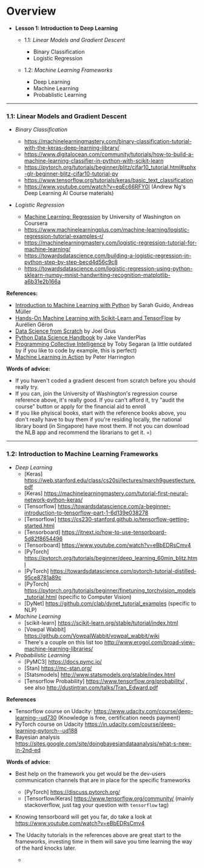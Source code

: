 # Overview

- **Lesson 1: Introduction to Deep Learning**
  - 1.1: *Linear Models and Gradient Descent*
    - Binary Classification
    - Logistic Regression
    
  - 1.2: *Machine Learning Frameworks*
    - Deep Learning
    - Machine Learning
    - Probablistic Learning
  
----

### 1.1: Linear Models and Gradient Descent

  - *Binary Classification*
    - https://machinelearningmastery.com/binary-classification-tutorial-with-the-keras-deep-learning-library/
    - https://www.digitalocean.com/community/tutorials/how-to-build-a-machine-learning-classifier-in-python-with-scikit-learn
    - https://pytorch.org/tutorials/beginner/blitz/cifar10_tutorial.html#sphx-glr-beginner-blitz-cifar10-tutorial-py
    - https://www.tensorflow.org/tutorials/keras/basic_text_classification
    - https://www.youtube.com/watch?v=eqEc66RFY0I (Andrew Ng's Deep Learning AI Course materials)
    
  - *Logistic Regression*
    - [Machine Learning: Regression](https://www.coursera.org/learn/ml-regression) by University of Washington on Coursera
    - https://www.machinelearningplus.com/machine-learning/logistic-regression-tutorial-examples-r/
    - https://machinelearningmastery.com/logistic-regression-tutorial-for-machine-learning/
    - https://towardsdatascience.com/building-a-logistic-regression-in-python-step-by-step-becd4d56c9c8
    - https://towardsdatascience.com/logistic-regression-using-python-sklearn-numpy-mnist-handwriting-recognition-matplotlib-a6b31e2b166a


**References:**

 - [Introduction to Machine Learning with Python](http://shop.oreilly.com/product/0636920030515.do) by Sarah Guido, Andreas Müller
 - [Hands-On Machine Learning with Scikit-Learn and TensorFlow](http://shop.oreilly.com/product/0636920052289.do) by Aurélien Géron
 - [Data Science from Scratch](http://shop.oreilly.com/product/0636920033400.do) by Joel Grus
 - [Python Data Science Handbook](http://shop.oreilly.com/product/0636920034919.do) by Jake VanderPlas
 - [Programming Collective Intelligence](http://shop.oreilly.com/product/9780596529321.do) by Toby Segaran (a little outdated by if you like to code by example, this is perfect)
 - [Machine Learning in Action](https://www.manning.com/books/machine-learning-in-action) by Peter Harrington 

**Words of advice:**

  - If you haven't coded a gradient descent from scratch before you should really try.
  - If you can, join the University of Washington's regression course reference above, it's really good. If you can't afford it, try "audit the course" button or apply for the financial aid to enroll
  - If you like phyiscal books, start with the reference books above, you don't really have to buy them if you're residing locally, the national library board (in Singapore) have most them. If not you can download the NLB app and recommend the librarians to get it. =)
    
----

###  1.2: Introduction to Machine Learning Frameworks

  - *Deep Learning*
    - [Keras] https://web.stanford.edu/class/cs20si/lectures/march9guestlecture.pdf
    - [Keras] https://machinelearningmastery.com/tutorial-first-neural-network-python-keras/
    - [Tensorflow] https://towardsdatascience.com/a-beginner-introduction-to-tensorflow-part-1-6d139e038278
    - [Tensorflow] https://cs230-stanford.github.io/tensorflow-getting-started.html
    - [Tensorboard] https://itnext.io/how-to-use-tensorboard-5d82f8654496 
    - [Tensorboard] https://www.youtube.com/watch?v=eBbEDRsCmv4
    - [PyTorch] https://pytorch.org/tutorials/beginner/deep_learning_60min_blitz.html 
    - [PyTorch] https://towardsdatascience.com/pytorch-tutorial-distilled-95ce8781a89c
    - [PyTorch] https://pytorch.org/tutorials/beginner/finetuning_torchvision_models_tutorial.html (specific to Computer Vision)
    - [DyNet] https://github.com/clab/dynet_tutorial_examples (specific to NLP)
   - *Machine Learning*
     - [scikit-learn] https://scikit-learn.org/stable/tutorial/index.html
     - [Vowpal Wabbit] https://github.com/VowpalWabbit/vowpal_wabbit/wiki
     - There's a couple on this list too http://www.erogol.com/broad-view-machine-learning-libraries/ 
   - *Probabilistic Learning*
     - [PyMC3] https://docs.pymc.io/
     - [Stan] https://mc-stan.org/ 
     - [Statsmodels] http://www.statsmodels.org/stable/index.html
     - [Tensorflow Probability] https://www.tensorflow.org/probability/ , see also http://dustintran.com/talks/Tran_Edward.pdf
     
**References**

 - Tensorflow course on Udacity: https://www.udacity.com/course/deep-learning--ud730 (Knowledge is free, certification needs payment)
 - PyTorch course on Udacity https://in.udacity.com/course/deep-learning-pytorch--ud188 
 - Bayesian analysis https://sites.google.com/site/doingbayesiandataanalysis/what-s-new-in-2nd-ed 
    
**Words of advice:**

 - Best help on the framework you get would be the dev-users communication channels that are in place for the specific frameworks
   - [PyTorch] https://discuss.pytorch.org/
   - [Tensorflow/Keras] https://www.tensorflow.org/community/ (mainly stackoverflow, just tag your question with `tensorflow` tag)
 - Knowing tensorboard will get you far, do take a look at https://www.youtube.com/watch?v=eBbEDRsCmv4
 - The Udacity tutorials in the references above are great start to the frameworks, investing time in them will save you time learning the way of the hard knocks later.
 
  
   - 
  
  
 
